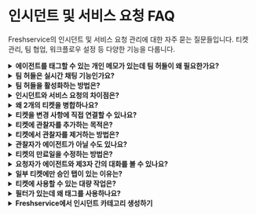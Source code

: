 # 인시던트 및 서비스 요청 FAQ

Freshservice의 인시던트 및 서비스 요청 관리에 대한 자주 묻는 질문들입니다. 티켓 관리, 팀 협업, 워크플로우 설정 등 다양한 기능을 다룹니다.

<details>
<summary><strong>에이전트를 태그할 수 있는 개인 메모가 있는데 팀 허들이 왜 필요한가요?</strong></summary>

**질문:** 에이전트를 태그할 수 있는 개인 메모가 있는데 팀 허들이 왜 필요한가요?

**답변:** 팀 허들과 개인 메모는 서로 다른 목적과 기능을 가지고 있어, 각각의 고유한 가치를 제공합니다.

## 팀 허들의 고유 기능

### 1. 실시간 협업
- **즉석 토론**: 티켓 해결을 위한 실시간 브레인스토밍
- **빠른 의사결정**: 복잡한 문제에 대한 즉각적인 팀 협의
- **지식 공유**: 경험이 풍부한 에이전트와의 실시간 멘토링

### 2. 구조화된 커뮤니케이션
- **맥락 유지**: 티켓과 직접 연결된 대화 스레드
- **참여자 관리**: 필요한 전문가만 선별적으로 참여
- **기록 보존**: 해결 과정의 완전한 기록 유지

### 3. 개인 메모와의 차이점

| 기능 | 팀 허들 | 개인 메모 |
|------|---------|-----------|
| **목적** | 팀 협업 및 토론 | 개인적 기록 및 태깅 |
| **가시성** | 참여자 전체 공유 | 개별 에이전트만 확인 |
| **상호작용** | 양방향 실시간 대화 | 일방향 정보 전달 |
| **알림** | 실시간 알림 | 태그된 사용자에게만 알림 |

## 사용 시나리오

### 팀 허들이 적합한 경우
```
✅ 복잡한 기술적 문제 해결
✅ 여러 부서 간 협력이 필요한 경우
✅ 실시간 의사결정이 필요한 상황
✅ 지식 전수 및 교육이 필요한 경우
```

### 개인 메모가 적합한 경우
```
✅ 개인적인 작업 메모
✅ 특정 에이전트에게 간단한 정보 전달
✅ 내부 프로세스 관련 메모
✅ 고객에게 노출되면 안 되는 정보
```

## 권장 사용법

**단계별 활용**:
1. **개인 메모**: 초기 분석 및 개인적 관찰 기록
2. **팀 허들**: 복잡한 문제 발생 시 팀원들과 실시간 협의
3. **개인 메모**: 팀 허들에서 결정된 사항의 요약 및 후속 조치 기록

이처럼 두 기능은 상호 보완적으로 사용될 때 가장 효과적입니다.

</details>

<details>
<summary><strong>팀 허들은 실시간 채팅 기능인가요?</strong></summary>

**질문:** 팀 허들은 실시간 채팅 기능인가요?

**답변:** 팀 허들은 실시간 요소가 있지만, 일반적인 채팅 도구와는 다른 티켓 중심의 협업 도구입니다.

## 실시간 기능

### 즉각적인 알림
- **참여자 알림**: 새 메시지 시 모든 참여자에게 즉시 알림
- **브라우저 알림**: 웹 브라우저 푸시 알림 지원
- **이메일 알림**: 설정에 따라 이메일로도 알림 수신

### 실시간 상호작용
- **메시지 입력**: 실시간으로 메시지 작성 및 전송
- **읽음 표시**: 메시지 읽음 상태 실시간 표시
- **참여 상태**: 현재 활성 참여자 표시

## 일반 채팅과의 차이점

### 1. 목적의 차이
```
팀 허들: 특정 티켓 해결을 위한 구조화된 협업
일반 채팅: 자유로운 커뮤니케이션 및 잡담
```

### 2. 컨텍스트 연결
```
팀 허들: 티켓 정보와 직접 연결, 관련 데이터 자동 표시
일반 채팅: 독립적인 대화, 별도 컨텍스트 필요
```

### 3. 참여자 관리
```
팀 허들: 티켓 담당자 및 관련 전문가로 제한
일반 채팅: 자유로운 참여자 초대
```

## 기술적 특징

### 실시간 성능
- **지연 시간**: 일반적으로 1-2초 내 메시지 전달
- **동시 사용자**: 티켓당 최대 10명까지 동시 참여 권장
- **메시지 동기화**: 모든 참여자 간 실시간 동기화

### 오프라인 지원
- **메시지 저장**: 오프라인 중 수신된 메시지 저장
- **복구 기능**: 연결 복구 시 누락된 메시지 자동 동기화
- **히스토리**: 전체 대화 내역 영구 보존

## 실용적 활용법

### 효과적인 사용 시나리오
```
✅ 긴급한 인시던트 해결
✅ 복잡한 문제의 실시간 분석
✅ 전문가 자문 및 지식 공유
✅ 다부서 간 신속한 조율
```

### 비효율적인 사용 사례
```
❌ 단순한 정보 확인
❌ 개인적인 잡담
❌ 일상적인 업무 보고
❌ 장기간 지속되는 프로젝트 논의
```

**결론**: 팀 허들은 실시간 기능을 가진 채팅이지만, 티켓 해결에 특화된 전문적인 협업 도구로 이해하는 것이 정확합니다.

</details>

<details>
<summary><strong>팀 허들을 활성화하는 방법은?</strong></summary>

**질문:** 팀 허들을 활성화하는 방법은?

**답변:** 팀 허들 기능은 관리자 설정을 통해 활성화할 수 있으며, 단계별로 설정하는 과정을 안내드립니다.

## 관리자 설정

### 1단계: 기본 설정 활성화
```
경로: Admin → General Settings → Helpdesk Settings
```

1. **Admin 페이지 접속**
   - 관리자 권한으로 Freshservice에 로그인
   - 좌측 메뉴에서 "Admin" 클릭

2. **Helpdesk Settings 이동**
   - "General Settings" 섹션 선택
   - "Helpdesk Settings" 클릭

3. **팀 허들 활성화**
   - "Team Huddle" 옵션 찾기
   - 토글 스위치를 "Enable" 상태로 변경
   - "Save" 버튼 클릭

### 2단계: 권한 설정
```
경로: Admin → Agents → Roles
```

**역할별 권한 설정**:
1. **에이전트 역할**
   - "Can participate in team huddle" 권한 부여
   - "Can initiate team huddle" 권한 설정 (선택사항)

2. **관리자 역할**
   - 모든 팀 허들 권한 부여
   - 팀 허들 설정 변경 권한 포함

### 3단계: 그룹별 설정
```
경로: Admin → Agents → Groups
```

1. **그룹 선택**
   - 팀 허들을 사용할 그룹 선택
   - 그룹 설정 페이지 진입

2. **팀 허들 옵션 활성화**
   - "Team Huddle Settings" 섹션 확인
   - 필요한 옵션들 활성화:
     - Auto-join group members
     - Allow external participants
     - Notification preferences

## 사용자 설정

### 개인 알림 설정
```
경로: Profile → Notification Preferences
```

**알림 옵션**:
- **즉시 알림**: 새 메시지 시 즉각적인 알림
- **요약 알림**: 정해진 시간에 일괄 알림
- **이메일 알림**: 중요한 허들 활동 시 이메일 발송
- **모바일 알림**: 모바일 앱을 통한 푸시 알림

## 기능별 세부 설정

### 자동화 설정
```
Admin → Automation → Workflow Automator
```

**팀 허들 자동 시작 조건**:
- 특정 우선순위 티켓
- 특정 카테고리의 복잡한 문제
- 에스컬레이션된 티켓
- 여러 그룹이 관련된 티켓

### 통합 설정
```
Admin → Apps → Marketplace
```

**지원되는 통합**:
- Microsoft Teams
- Slack
- Google Chat
- Zoom (화상 허들용)

## 테스트 및 검증

### 기능 테스트
1. **테스트 티켓 생성**
   - 간단한 테스트 티켓 만들기
   - 팀 허들 시작 버튼 확인

2. **참여자 초대**
   - 다른 에이전트 초대 테스트
   - 알림 정상 작동 확인

3. **메시지 테스트**
   - 실시간 메시지 송수신 확인
   - 파일 첨부 기능 테스트

### 문제 해결

**일반적인 문제들**:

```
❌ 팀 허들 버튼이 보이지 않음
✅ 해결: 브라우저 새로고침 또는 권한 재확인

❌ 알림이 오지 않음  
✅ 해결: 알림 설정 및 브라우저 권한 확인

❌ 특정 에이전트가 참여할 수 없음
✅ 해결: 개별 에이전트 권한 및 그룹 설정 확인
```

## 모범 사례

### 효과적인 운영
- **가이드라인 수립**: 팀 허들 사용 규칙 정의
- **교육 실시**: 에이전트 대상 사용법 교육
- **정기 검토**: 활용도 및 효과성 정기 평가
- **피드백 수집**: 사용자 경험 개선을 위한 지속적 피드백

활성화 후에는 점진적으로 사용 범위를 확대하여 팀이 기능에 익숙해지도록 하는 것이 좋습니다.

</details>

<details>
<summary><strong>인시던트와 서비스 요청의 차이점은?</strong></summary>

**질문:** 인시던트와 서비스 요청의 차이점은?

**답변:** 인시던트와 서비스 요청은 IT 서비스 관리에서 서로 다른 목적과 특성을 가진 티켓 유형입니다.

## 기본 정의

### 인시던트 (Incident)
```
정의: 정상적인 서비스 운영의 중단 또는 서비스 품질 저하
목적: 가능한 한 빠르게 정상 서비스를 복구
```

### 서비스 요청 (Service Request)
```
정의: 사용자가 특정 서비스나 정보를 요청하는 것
목적: 표준화된 프로세스를 통한 서비스 제공
```

## 주요 차이점

### 1. 긴급성과 우선순위

| 구분 | 인시던트 | 서비스 요청 |
|------|----------|-------------|
| **긴급성** | 높음 (서비스 중단) | 낮음~보통 (계획된 요청) |
| **우선순위** | 영향도에 따라 높음 | 일반적으로 낮음~보통 |
| **SLA** | 엄격한 복구 시간 목표 | 유연한 이행 시간 |

### 2. 처리 방식

**인시던트 처리**:
```
1. 즉시 대응 → 2. 진단 → 3. 임시 해결 → 4. 근본 원인 분석 → 5. 완전 해결
```

**서비스 요청 처리**:
```
1. 요청 접수 → 2. 승인 절차 → 3. 계획된 이행 → 4. 완료 확인
```

### 3. 예시 상황

**인시던트 예시**:
- 이메일 서버 다운
- 네트워크 연결 장애
- 애플리케이션 오류
- 데이터베이스 성능 저하
- 보안 침해 사고

**서비스 요청 예시**:
- 새 계정 생성
- 소프트웨어 설치 요청
- 액세스 권한 변경
- 하드웨어 교체 요청
- 정보 문의

## Freshservice에서의 구분

### 자동 분류 설정
```
Admin → Ticket Settings → Classification Rules
```

**분류 기준**:
1. **키워드 기반**: 제목/내용의 특정 키워드
2. **카테고리 기반**: 미리 정의된 카테고리 선택
3. **양식 기반**: 서로 다른 양식 사용
4. **부서 기반**: 요청 부서에 따른 자동 분류

### 워크플로우 차이

**인시던트 워크플로우**:
```
접수 → 분류 → 우선순위 할당 → 에스컬레이션 → 해결 → 검증 → 완료
```

**서비스 요청 워크플로우**:
```
접수 → 승인 요청 → 승인 → 할당 → 이행 → 완료
```

## 관리 및 보고

### 측정 지표

**인시던트 KPI**:
- MTTR (Mean Time To Repair)
- MTBF (Mean Time Between Failures)
- 우선순위별 해결 시간
- 에스컬레이션 비율

**서비스 요청 KPI**:
- 요청 이행률
- 평균 이행 시간
- 승인 지연 비율
- 고객 만족도

### 보고서 유형

**인시던트 보고서**:
- 서비스 가용성 보고서
- 인시던트 트렌드 분석
- 근본 원인 분석 보고서
- 성능 대시보드

**서비스 요청 보고서**:
- 요청 유형별 통계
- 승인 프로세스 효율성
- 이행 시간 분석
- 자주 요청되는 서비스 분석

## 올바른 분류를 위한 가이드라인

### 질문을 통한 구분
```
1. "서비스가 중단되었나?" → YES: 인시던트
2. "새로운 것을 요청하는 것인가?" → YES: 서비스 요청
3. "기존 기능이 제대로 작동하지 않나?" → YES: 인시던트
4. "승인이 필요한 변경사항인가?" → YES: 서비스 요청
```

### 팀 교육 포인트
- **에이전트 교육**: 정확한 분류 방법 교육
- **사용자 안내**: 요청 시 정확한 정보 제공 방법
- **정기 검토**: 분류 정확도 모니터링 및 개선

정확한 구분을 통해 각 유형에 맞는 최적의 프로세스로 처리할 수 있어 전체적인 서비스 품질이 향상됩니다.

</details>

<details>
<summary><strong>왜 2개의 티켓을 병합하나요?</strong></summary>

**질문:** 왜 2개의 티켓을 병합하나요?

**답변:** 티켓 병합은 중복되거나 관련된 문제들을 효율적으로 관리하기 위한 중요한 기능입니다.

## 병합이 필요한 상황

### 1. 중복 티켓
```
동일한 문제에 대해 여러 사용자가 별도로 티켓을 생성한 경우
예: 서버 다운으로 인해 10명이 각각 티켓을 생성
```

### 2. 관련 문제
```
서로 연관된 문제들이 별도 티켓으로 접수된 경우
예: 네트워크 장애 → 이메일 문제, 파일 서버 문제 등
```

### 3. 단계적 문제
```
초기 문제가 확대되어 추가 문제가 발생한 경우
예: 소프트웨어 버그 → 데이터 손실 → 복구 요청
```

## 병합의 이점

### 효율성 향상
- **중복 작업 제거**: 동일한 문제를 여러 번 해결할 필요 없음
- **리소스 절약**: 에이전트 시간과 노력 최적화
- **일관된 해결**: 모든 관련 문제에 동일한 해결책 적용

### 정보 통합
- **완전한 컨텍스트**: 모든 관련 정보를 한 곳에 집중
- **커뮤니케이션 통합**: 모든 이해관계자가 동일한 정보 공유
- **진행 상황 추적**: 전체 문제의 진행 상황을 일목요연하게 확인

### 고객 경험 개선
- **빠른 해결**: 중복 처리 시간 단축으로 더 신속한 문제 해결
- **일관된 커뮤니케이션**: 모든 사용자에게 동일한 업데이트 제공
- **투명성**: 문제 해결 과정의 전체적인 가시성 제공

## Freshservice에서 병합하는 방법

### 1단계: 병합할 티켓 식별
```
경로: Tickets → Search/Filter
```

**식별 방법**:
- 유사한 제목이나 설명
- 동일한 시간대에 접수된 티켓
- 같은 시스템이나 서비스 관련 문제
- 중복 감지 알고리즘 활용

### 2단계: 티켓 병합 실행
```
1. 메인 티켓 선택 (가장 상세하거나 먼저 접수된 것)
2. 병합할 티켓들 선택
3. "Merge Tickets" 버튼 클릭
4. 병합 사유 및 메모 작성
5. 확인 및 실행
```

### 3단계: 병합 후 처리
```
- 모든 요청자에게 병합 알림
- 관련 에이전트에게 상황 공유
- 통합된 티켓에서 작업 계속
```

## 병합 시 고려사항

### 기술적 측면
**데이터 보존**:
- 모든 대화 내역 유지
- 첨부 파일 통합 보존
- 시간 기록 및 로그 유지
- 관련 자산 정보 통합

**참조 관계**:
- 원본 티켓 번호 유지 (참조용)
- 관련 변경사항 연결 유지
- 자산 및 CI 관계 보존

### 고객 관리 측면
**커뮤니케이션**:
- 병합 사실을 모든 요청자에게 통지
- 새로운 티켓 번호 안내
- 향후 진행 상황 업데이트 방법 설명

**기대치 관리**:
- 병합으로 인한 처리 시간 변화 설명
- 우선순위 재조정 가능성 안내
- 개별 요구사항 반영 방안 설명

## 자동화된 병합

### 규칙 기반 자동 병합
```
Admin → Automation → Workflow Automator
```

**자동 병합 조건**:
- 동일한 키워드가 포함된 티켓
- 같은 CI(Configuration Item)와 관련된 문제
- 특정 시간 내 유사한 증상의 티켓
- 동일한 오류 코드나 메시지

### 수동 검토 프로세스
```
1. 자동 병합 후보 식별
2. 에이전트의 검토 및 승인
3. 고객 동의 확인 (필요시)
4. 최종 병합 실행
```

## 병합 후 관리

### 성과 측정
- **해결 시간 단축**: 병합 전후 비교
- **고객 만족도**: 병합된 티켓의 피드백
- **에이전트 효율성**: 중복 작업 감소 효과

### 지속적 개선
- **병합 패턴 분석**: 자주 병합되는 문제 유형 파악
- **예방 조치**: 중복 티켓 생성을 줄이는 방안 마련
- **프로세스 개선**: 병합 절차의 효율성 향상

티켓 병합은 단순한 정리 작업이 아니라 서비스 품질 향상과 운영 효율성을 높이는 전략적 활동입니다.

</details>

<details>
<summary><strong>티켓을 변경 사항에 직접 연결할 수 있나요?</strong></summary>

**질문:** 티켓을 변경 사항에 직접 연결할 수 있나요?

**답변:** 네, Freshservice에서는 티켓과 변경 사항(Change) 간의 직접적인 연결을 지원하여 ITIL 프로세스에 따른 체계적인 관리가 가능합니다.

## 연결 방법

### 1. 티켓에서 변경 사항 연결
```
티켓 상세 페이지 → "Changes" 탭 → "Link Change" 버튼
```

**단계별 진행**:
1. 해당 티켓 열기
2. "Changes" 탭 클릭
3. "Link Change" 또는 "Create Change" 선택
4. 기존 변경 사항 선택 또는 새로 생성
5. 연결 관계 유형 선택 (구현, 검토, 승인 등)

### 2. 변경 사항에서 티켓 연결
```
Change 상세 페이지 → "Tickets" 섹션 → "Associate Tickets"
```

**연결 가능한 관계**:
- **Implementing Change**: 변경 사항을 구현하는 티켓
- **Reviewing Change**: 변경 사항을 검토하는 티켓
- **Caused by Change**: 변경으로 인해 발생한 문제 티켓
- **Related to Change**: 일반적으로 관련된 티켓

## 연결의 이점

### 추적성 (Traceability)
- **변경 이력**: 어떤 변경이 어떤 문제를 일으켰는지 추적
- **영향 분석**: 변경 사항이 미치는 전체적인 영향 파악
- **책임 소재**: 변경과 관련된 책임자 명확화

### 프로세스 연동
- **승인 워크플로우**: 변경 승인과 티켓 처리 연동
- **일정 관리**: 변경 일정과 티켓 해결 일정 동기화
- **리스크 관리**: 변경과 관련된 리스크 사전 파악

### 보고 및 분석
- **성과 측정**: 변경 성공률과 관련 티켓 발생률 분석
- **개선 기회**: 반복적인 문제 패턴 파악
- **규정 준수**: ITIL 및 내부 규정 준수 입증

## 실제 사용 시나리오

### 1. 계획된 변경과 구현 티켓
```
시나리오: 새 소프트웨어 배포
- Change: "CRM 시스템 v2.0 배포"
- 연결된 티켓: "CRM 시스템 설치 및 설정"
- 관계: Implementing Change
```

### 2. 변경으로 인한 문제 추적
```
시나리오: 시스템 업데이트 후 문제 발생
- Change: "데이터베이스 성능 최적화"
- 연결된 티켓: "로그인 속도 저하 문제"
- 관계: Caused by Change
```

### 3. 변경 검토 및 승인
```
시나리오: 중요한 인프라 변경
- Change: "네트워크 보안 정책 변경"
- 연결된 티켓: "보안팀 검토 요청"
- 관계: Reviewing Change
```

## 자동화 설정

### 워크플로우 자동화
```
Admin → Automation → Workflow Automator
```

**자동 연결 규칙**:
- 특정 키워드가 포함된 티켓 자동 연결
- 특정 카테고리의 변경과 관련 티켓 자동 매칭
- 시간 기반 자동 연결 (변경 전후 일정 기간)

### 알림 설정
```
변경 상태 변화 시 연결된 티켓 담당자에게 자동 알림
티켓 해결 시 관련 변경 관리자에게 상태 업데이트
```

## 보고서 및 분석

### 변경-티켓 관계 분석
```
Analytics → Reports → Change Management
```

**활용 가능한 보고서**:
- 변경 성공률 vs 관련 티켓 수
- 변경 유형별 발생 문제 패턴
- 변경 일정 지연과 관련 티켓 분석
- CAB(Change Advisory Board) 의사결정 지원 데이터

### 대시보드 활용
- **실시간 모니터링**: 진행 중인 변경과 관련 티켓 상태
- **위험 신호**: 문제가 많이 발생하는 변경 유형 식별
- **성과 지표**: 변경 관리 프로세스의 효과성 측정

## 모범 사례

### 연결 기준 정립
```
1. 모든 구현 티켓은 해당 변경과 연결
2. 변경 후 24시간 내 발생한 문제는 변경과 연결 검토
3. 변경 검토 및 승인 관련 티켓은 반드시 연결
4. 연결 관계 유형을 명확하게 정의하여 사용
```

### 팀 간 협업
- **변경 관리팀과 서비스 데스크 팀 간 정보 공유**
- **정기적인 변경-티켓 관계 검토 회의**
- **교육을 통한 연결 중요성 인식 제고**

이러한 연결 기능을 통해 변경 관리와 인시던트 관리 간의 통합된 ITSM 프로세스를 구축할 수 있습니다.

</details>

<details>
<summary><strong>티켓에 관찰자를 추가하는 목적은?</strong></summary>

**질문:** 티켓에 관찰자를 추가하는 목적은?

**답변:** 관찰자(Watcher) 기능은 티켓의 직접적인 담당자가 아니더라도 진행 상황을 모니터링해야 하는 이해관계자들에게 가시성을 제공하는 기능입니다.

## 관찰자의 주요 목적

### 1. 이해관계자 정보 공유
```
목적: 티켓 해결 과정에 관심이 있는 모든 당사자에게 투명성 제공
대상: 관리자, 관련 부서원, 고객, 벤더 등
```

### 2. 커뮤니케이션 개선
```
효과: 별도의 보고나 업데이트 없이 실시간 정보 공유
결과: 중복 문의 감소, 효율적인 협업
```

### 3. 책임 소재 명확화
```
추적: 누가 어떤 역할로 티켓에 관심을 가지고 있는지 명확화
투명성: 의사결정 과정에 참여한 모든 관계자 기록
```

## 관찰자가 필요한 상황

### 관리적 관점
**임원진 및 관리자**:
- 중요한 인시던트의 해결 과정 모니터링
- 고객 영향도가 높은 문제의 진행 상황 확인
- 예산이나 리소스와 관련된 의사결정 필요 시

**부서 관리자**:
- 팀원이 담당한 복잡한 문제의 진행 상황
- 다부서 협업이 필요한 티켓의 조율
- 성과 평가를 위한 업무 품질 확인

### 기술적 관점
**전문가 및 컨설턴트**:
- 특정 기술 영역의 자문이 필요한 경우
- 외부 벤더의 기술 지원이 진행되는 경우
- 복잡한 문제 해결을 위한 팀워크 필요 시

**보안 및 컴플라이언스**:
- 보안 관련 인시던트의 처리 과정 모니터링
- 규정 준수가 필요한 변경사항 검토
- 감사 목적의 프로세스 추적

### 고객 서비스 관점
**고객 관계 관리**:
- VIP 고객의 문제 해결 과정 특별 관리
- 계약상 SLA 준수 여부 모니터링
- 고객 만족도에 직접적인 영향을 미치는 문제

## Freshservice에서 관찰자 관리

### 관찰자 추가 방법
```
티켓 상세 페이지 → "Watchers" 섹션 → "Add Watcher"
```

**추가 방식**:
1. **개별 추가**: 특정 사용자 이름으로 검색하여 추가
2. **그룹 추가**: 특정 그룹의 모든 구성원을 일괄 추가
3. **역할 기반**: 특정 역할을 가진 사용자들 자동 추가

### 알림 설정
**관찰자가 받는 알림**:
- 티켓 상태 변경 (진행중, 해결됨 등)
- 새로운 댓글이나 메모 추가
- 우선순위 또는 할당자 변경
- 티켓 에스컬레이션
- 해결 방안 업데이트

### 권한 관리
**관찰자의 권한**:
- 티켓 내용 조회 (읽기 전용)
- 댓글 추가 (설정에 따라)
- 첨부 파일 다운로드
- 관련 티켓 히스토리 확인

## 자동화된 관찰자 설정

### 규칙 기반 자동 추가
```
Admin → Automation → Workflow Automator
```

**자동 추가 조건**:
- 특정 우선순위 이상의 티켓
- 특정 카테고리나 서비스 관련 티켓
- 특정 고객이나 부서에서 요청한 티켓
- 예상 해결 시간이 긴 복잡한 티켓

### 에스컬레이션 기반 추가
```
에스컬레이션 발생 시 상위 관리자 자동 관찰자 추가
SLA 위반 위험 시 관련 부서장 자동 포함
```

## 효과적인 관찰자 관리

### 모범 사례
**적절한 범위 유지**:
- 너무 많은 관찰자는 알림 피로를 야기
- 실제로 필요한 이해관계자만 포함
- 정기적인 관찰자 목록 검토 및 정리

**역할별 차별화**:
- 관리자: 요약 정보 위주의 알림
- 기술 전문가: 상세한 기술적 업데이트
- 고객 담당자: 고객 커뮤니케이션 관련 정보

### 성과 측정
**관찰자 기능의 효과**:
- 중복 문의 건수 감소
- 의사결정 속도 향상
- 이해관계자 만족도 증가
- 커뮤니케이션 품질 개선

## 고급 활용법

### 임시 관찰자
```
특정 단계에서만 필요한 관찰자
예: 승인 과정 중에만 승인자를 관찰자로 추가
```

### 조건부 관찰자
```
특정 조건 충족 시에만 관찰자로 참여
예: 예산 임계값 초과 시 재무팀 자동 추가
```

### 외부 관찰자
```
고객이나 벤더를 관찰자로 추가하여 투명성 제고
단, 보안과 개인정보 보호 정책 준수 필요
```

관찰자 기능을 전략적으로 활용하면 조직 내 커뮤니케이션 효율성을 크게 향상시킬 수 있으며, 문제 해결 과정의 투명성과 책임감을 높일 수 있습니다.

</details>

<details>
<summary><strong>티켓에서 관찰자를 제거하는 방법은?</strong></summary>

**질문:** 티켓에서 관찰자를 제거하는 방법은?

**답변:** Freshservice에서는 여러 가지 방법으로 티켓의 관찰자를 제거할 수 있으며, 권한에 따라 제거 가능한 범위가 달라집니다.

## 자신을 관찰자에서 제거

### 방법 1: 티켓 페이지에서 직접 제거
```
1. 해당 티켓 열기
2. "Watchers" 섹션 확인
3. 자신의 이름 옆 "X" 버튼 클릭
4. 확인 메시지에서 "Remove" 선택
```

### 방법 2: 이메일 알림을 통한 제거
```
1. 관찰자 알림 이메일 수신
2. 이메일 하단의 "Unwatch this ticket" 링크 클릭
3. 자동으로 관찰자 목록에서 제거됨
```

### 방법 3: 알림 설정에서 일괄 해제
```
경로: Profile → Notification Preferences → Ticket Notifications
옵션: "Auto-watch tickets" 기능 비활성화
```

## 다른 사용자를 관찰자에서 제거

### 권한별 제거 범위

**티켓 담당자 (Agent)**:
- 자신이 추가한 관찰자 제거 가능
- 같은 그룹 내 구성원 제거 가능 (설정에 따라)
- 자동으로 추가된 관찰자는 제거 제한 가능

**관리자 (Admin)**:
- 모든 관찰자 제거 가능
- 시스템 규칙으로 추가된 관찰자도 제거 가능
- 제거 이력 및 사유 기록 가능

**그룹 리더**:
- 자신의 그룹 구성원 제거 가능
- 하위 그룹의 관찰자 관리 가능

### 제거 절차
```
1. 티켓 상세 페이지 접속
2. "Watchers" 섹션으로 이동
3. 제거할 관찰자 선택
4. "Remove Watcher" 옵션 클릭
5. 제거 사유 입력 (선택사항)
6. 확인 후 실행
```

## 대량 관찰자 제거

### 그룹 단위 제거
```
시나리오: 특정 프로젝트 완료 후 관련 그룹 전체 제거
방법: 그룹 선택 → "Remove Group as Watcher"
```

### 조건별 제거
```
조건 예시:
- 특정 날짜 이후 추가된 관찰자
- 특정 역할을 가진 관찰자
- 비활성 사용자 계정의 관찰자
```

### 자동화를 통한 제거
```
Admin → Automation → Workflow Automator
```

**자동 제거 규칙**:
- 티켓 해결 시 모든 관찰자 자동 제거
- 특정 상태 변경 시 일부 관찰자 제거
- 시간 기반 자동 정리 (예: 30일 후 자동 제거)

## 제거할 수 없는 경우

### 시스템 제약 사항
**필수 관찰자**:
- 티켓 요청자 (기본적으로 제거 불가)
- 시스템 관리자 (중요한 인시던트의 경우)
- 규정상 필수 참여자 (컴플라이언스 요구사항)

**권한 부족**:
- 상위 관리자가 추가한 관찰자
- 시스템 규칙으로 자동 추가된 관찰자
- 외부 이해관계자 (특별 권한 필요)

### 해결 방법
```
1. 관리자에게 제거 요청
2. 티켓을 통한 정식 제거 신청
3. 시스템 규칙 변경 요청 (필요시)
```

## 제거 시 고려사항

### 커뮤니케이션 영향
**제거 전 확인사항**:
- 해당 관찰자의 참여 필요성 재검토
- 제거 후 정보 공유 방안 확인
- 관련 이해관계자들과의 사전 협의

### 이력 관리
**제거 기록**:
- 누가, 언제, 왜 제거했는지 기록
- 필요시 제거 사유 문서화
- 감사 목적의 로그 유지

### 재추가 고려
**미래 참여 가능성**:
- 임시 제거 vs 영구 제거 구분
- 프로젝트 단계별 관찰자 관리
- 에스컬레이션 시 자동 재추가 설정

## 알림 관리

### 제거 알림
**관찰자 제거 시 알림 대상**:
- 제거된 관찰자 본인
- 티켓 담당자
- 관련 관리자 (설정에 따라)

### 대체 알림 방안
```
제거 후에도 중요한 업데이트가 필요한 경우:
- 별도 이메일 그룹 활용
- 정기 보고서 구독
- 대시보드를 통한 모니터링
```

## 모범 사례

### 정기적인 관찰자 정리
```
주기: 월 1회 또는 분기 1회
대상: 장기간 진행되는 티켓
방법: 자동화 규칙 + 수동 검토
```

### 역할 기반 관찰자 관리
```
원칙: 
- 필요에 의한 최소한의 관찰자 유지
- 역할 변경 시 관찰자 상태 자동 업데이트
- 프로젝트 완료 시 관련 관찰자 일괄 정리
```

효과적인 관찰자 제거 관리를 통해 불필요한 알림을 줄이고, 정말 필요한 이해관계자들에게만 적절한 정보가 전달되도록 할 수 있습니다.

</details>

<details>
<summary><strong>관찰자가 에이전트가 아닐 수도 있나요?</strong></summary>

**질문:** 관찰자가 에이전트가 아닐 수도 있나요?

**답변:** 네, Freshservice에서는 에이전트가 아닌 사용자도 관찰자로 추가할 수 있습니다. 이는 고객 참여, 외부 협력업체 관리, 내부 이해관계자 포함 등 다양한 상황에서 유용합니다.

## 에이전트가 아닌 관찰자 유형

### 1. 일반 사용자 (End Users)
```
대상: 조직 내 직원들 (IT 에이전트가 아닌)
예시: 부서장, 프로젝트 매니저, 일반 직원
권한: 읽기 전용, 제한적 상호작용
```

### 2. 고객 (Customers)
```
대상: 외부 고객 또는 클라이언트
예시: 계약 고객, 파트너사 담당자
권한: 티켓 진행 상황 조회, 제한적 댓글
```

### 3. 외부 협력업체
```
대상: 벤더, 컨설턴트, 외부 전문가
예시: 소프트웨어 벤더 지원팀, 하드웨어 업체
권한: 특정 정보만 조회, 기술 지원 제공
```

### 4. 임시 참여자
```
대상: 특정 프로젝트나 이슈에만 참여하는 인원
예시: 외부 감사관, 임시 컨설턴트
권한: 기간 제한적 접근, 특정 정보만 조회
```

## 권한 및 접근 제어

### 에이전트 vs 비에이전트 권한 차이

| 기능 | 에이전트 | 일반 사용자 | 외부 사용자 |
|------|----------|-------------|-------------|
| **티켓 조회** | 전체 | 관련 정보만 | 제한적 |
| **댓글 추가** | 전체 권한 | 제한적 | 승인 후 |
| **상태 변경** | 가능 | 불가능 | 불가능 |
| **파일 첨부** | 가능 | 제한적 | 제한적 |
| **에스컬레이션** | 가능 | 요청만 | 불가능 |

### 보안 및 개인정보 보호
```
정보 필터링:
- 내부 메모 및 개인 메모 숨김
- 민감한 기술 정보 접근 제한
- 고객 개인정보 마스킹
- 보안 관련 정보 차단
```

## 비에이전트 관찰자 추가 방법

### 1. 직접 추가
```
티켓 상세 → Watchers → Add Watcher → 사용자 검색
```

**주의사항**:
- 해당 사용자가 시스템에 등록되어 있어야 함
- 적절한 권한 레벨 설정 필요
- 보안 정책 준수 확인

### 2. 이메일을 통한 추가
```
이메일 주소만으로 관찰자 추가 가능
시스템이 자동으로 게스트 계정 생성
제한된 권한으로 티켓 정보 접근
```

### 3. 외부 포털을 통한 자가 등록
```
고객 포털에서 관련 티켓에 관심 표시
자동으로 관찰자 목록에 추가
포털 권한 내에서만 정보 접근
```

## 사용 시나리오

### 고객 참여형 지원
```
상황: 중요한 고객의 기술 지원 요청
관찰자: 고객사 IT 담당자, 프로젝트 매니저
이점: 실시간 진행 상황 공유, 고객 만족도 향상
```

### 외부 벤더 협업
```
상황: 하드웨어 장애로 벤더 지원 필요
관찰자: 벤더 기술 지원팀, 현장 엔지니어
이점: 효율적인 기술 협력, 빠른 문제 해결
```

### 내부 이해관계자 참여
```
상황: 전사적 시스템 장애
관찰자: 부서장들, 경영진, 커뮤니케이션 팀
이점: 신속한 의사결정, 투명한 커뮤니케이션
```

## 관리 및 설정

### 외부 사용자 계정 관리
```
Admin → Users → External Users
```

**설정 옵션**:
- 계정 유효 기간 설정
- 접근 가능한 정보 범위 정의
- 자동 알림 설정 여부
- 보안 정책 적용 레벨

### 자동화 규칙
```
Admin → Automation → Workflow Automator
```

**자동 관찰자 추가 규칙**:
- 특정 고객의 티켓에 고객 담당자 자동 추가
- 벤더 관련 티켓에 해당 벤더 연락처 자동 포함
- VIP 고객 티켓에 관리진 자동 참여

## 보안 고려사항

### 정보 보호
```
민감 정보 처리:
- 내부 운영 정보 접근 제한
- 다른 고객 정보 차단
- 기술적 세부사항 필터링
- 개인정보 자동 마스킹
```

### 감사 및 추적
```
외부 관찰자 활동 로깅:
- 접근 기록 유지
- 정보 조회 이력 추적
- 댓글 및 상호작용 기록
- 정기적인 접근 권한 검토
```

## 모범 사례

### 고객 관찰자 관리
```
원칙:
1. 필요 최소한의 정보만 공유
2. 정기적인 권한 검토
3. 명확한 커뮤니케이션 가이드라인
4. 개인정보 보호 정책 준수
```

### 외부 협력업체 관리
```
관리 방안:
1. 계약 기반 정보 공유 범위 정의
2. 프로젝트 완료 시 자동 접근 해제
3. 보안 서약서 및 NDA 체결
4. 정기적인 보안 교육 실시
```

### 내부 비에이전트 관리
```
효율적 운영:
1. 역할별 차별화된 정보 제공
2. 불필요한 알림 최소화
3. 중요도에 따른 참여 레벨 조정
4. 정기적인 관찰자 목록 최적화
```

## 기술적 구현

### API를 통한 관리
```
RESTful API로 외부 시스템과 연동
관찰자 추가/제거 자동화
실시간 상태 동기화
```

### 웹훅 활용
```
외부 시스템으로 티켓 업데이트 전송
고객 포털과의 실시간 연동
파트너 시스템과의 정보 공유
```

비에이전트 관찰자 기능을 통해 조직의 경계를 넘나드는 효과적인 협업과 고객 서비스를 실현할 수 있으며, 적절한 보안 통제 하에서 투명성과 효율성을 동시에 확보할 수 있습니다.

</details>

<details>
<summary><strong>티켓의 만료일을 수정하는 방법은?</strong></summary>

**질문:** 티켓의 만료일을 수정하는 방법은?

**답변:** Freshservice에서 티켓의 만료일(Due Date) 수정은 여러 방법으로 가능하며, 권한과 상황에 따라 적절한 방법을 선택할 수 있습니다.

## 수동 만료일 수정

### 1. 티켓 상세 페이지에서 수정
```
경로: 티켓 상세 → Properties → Due Date
```

**단계별 진행**:
1. 해당 티켓 열기
2. 우측 Properties 패널 확인
3. "Due Date" 필드 클릭
4. 새로운 날짜 및 시간 선택
5. "Save" 또는 자동 저장 확인

### 2. 인라인 편집
```
티켓 목록 → Due Date 컬럼 → 직접 클릭하여 수정
```

**빠른 수정 방법**:
- 티켓 목록에서 만료일 컬럼 더블클릭
- 달력 위젯에서 새 날짜 선택
- 엔터키로 저장 완료

### 3. 대량 편집 (Bulk Edit)
```
티켓 목록 → 여러 티켓 선택 → Bulk Actions → Edit
```

**대량 수정 절차**:
1. 수정할 티켓들 체크박스 선택
2. "Bulk Actions" 드롭다운 클릭
3. "Edit" 선택
4. Due Date 필드 수정
5. 일괄 적용

## 자동화를 통한 만료일 설정

### 워크플로우 자동화
```
Admin → Automation → Workflow Automator
```

**자동 연장 규칙 예시**:
```
조건: 우선순위가 '높음'으로 변경되면
액션: 만료일을 현재 시간에서 4시간 후로 설정

조건: 에스컬레이션이 발생하면  
액션: 만료일을 24시간 연장

조건: 고객으로부터 추가 정보 요청 시
액션: 만료일을 72시간 연장
```

### SLA 정책 연동
```
Admin → SLA Policies → Resolution Time
```

**SLA 기반 자동 설정**:
- 티켓 우선순위에 따른 자동 만료일 계산
- 업무 시간 기준 만료일 설정
- 휴일 및 주말 제외한 만료일 계산
- 에스컬레이션 단계별 만료일 조정

## 권한 관리

### 수정 권한 레벨

| 역할 | 자신 담당 티켓 | 그룹 티켓 | 모든 티켓 |
|------|---------------|-----------|-----------|
| **에이전트** | ✅ 수정 가능 | ❌ 제한적 | ❌ 불가 |
| **그룹 리더** | ✅ 수정 가능 | ✅ 수정 가능 | ❌ 제한적 |
| **관리자** | ✅ 수정 가능 | ✅ 수정 가능 | ✅ 수정 가능 |

### 승인 프로세스
```
설정: Admin → General Settings → Approval Workflow
```

**승인이 필요한 경우**:
- 만료일을 대폭 연장하는 경우 (예: 1주일 이상)
- 이미 만료된 티켓의 만료일 재설정
- 중요한 티켓의 만료일 변경
- 고객 합의가 필요한 만료일 변경

## 상황별 만료일 수정

### 1. SLA 위반 위험 시
```
상황: 해결이 어려워 추가 시간 필요
대응: 
1. 고객/관리자에게 사전 알림
2. 연장 사유 문서화
3. 새로운 목표 시간 설정
4. 진행 상황 정기 업데이트
```

### 2. 고객 요청에 의한 연기
```
상황: 고객이 점검 시간 연기 요청
대응:
1. 고객 요청 사항 티켓에 기록
2. 합의된 새로운 만료일 설정
3. 관련 이해관계자에게 알림
4. 일정 변경 사유 문서화
```

### 3. 외부 의존성으로 인한 지연
```
상황: 벤더 지원이나 부품 배송 지연
대응:
1. 외부 요인임을 명확히 기록
2. 예상 해결 가능 시점으로 만료일 조정
3. 고객에게 상황 설명 및 양해 구함
4. 대안 방안 검토 및 제시
```

## 알림 및 커뮤니케이션

### 만료일 변경 알림
**자동 알림 대상**:
- 티켓 담당자
- 티켓 요청자
- 관찰자들
- 관련 관리자

**알림 내용**:
- 변경 전/후 만료일
- 변경 사유
- 새로운 예상 해결 시간
- 필요 시 사과 메시지

### 고객 커뮤니케이션
```
템플릿 예시:
"안녕하세요, [고객명]님.

요청해주신 [티켓 제목] 건에 대해 안내드립니다.
[변경 사유]로 인해 해결 예정일을 [기존 날짜]에서 
[새로운 날짜]로 조정하게 되었습니다.

불편을 드려 죄송하며, 신속한 해결을 위해 
최선을 다하겠습니다.

감사합니다."
```

## 보고 및 분석

### 만료일 변경 추적
```
Analytics → Reports → SLA Reports
```

**분석 지표**:
- 만료일 변경 빈도
- 변경 사유별 통계
- 에이전트별 변경 패턴
- 고객별 연장 요청 현황

### 성과 개선
```
개선 방안:
1. 자주 변경되는 티켓 유형 분석
2. 초기 만료일 설정 정확도 향상
3. 예방적 커뮤니케이션 강화
4. 프로세스 개선을 통한 변경 최소화
```

## 모범 사례

### 사전 예방
```
1. 현실적인 초기 만료일 설정
2. 복잡성 평가 후 여유시간 반영
3. 외부 의존성 사전 파악
4. 정기적인 진행 상황 검토
```

### 변경 시 원칙
```
1. 변경 사유 명확한 문서화
2. 이해관계자 사전 동의 획득
3. 새로운 만료일의 현실성 검증
4. 변경 이력의 투명한 관리
```

### 고객 관계 관리
```
1. 사전 예고 및 설명
2. 대안 방안 제시
3. 진행 상황 정기 업데이트
4. 해결 후 재발 방지 방안 공유
```

효과적인 만료일 관리를 통해 고객 신뢰를 유지하면서도 현실적인 서비스 제공이 가능하며, 팀의 업무 효율성도 높일 수 있습니다.

</details>

<details>
<summary><strong>요청자가 에이전트와 제3자 간의 대화를 볼 수 있나요?</strong></summary>

**질문:** 요청자가 에이전트와 제3자 간의 대화를 볼 수 있나요?

**답변:** 기본적으로 요청자는 에이전트와 제3자 간의 내부 대화를 볼 수 없습니다. Freshservice는 고객과 공유할 정보와 내부적으로만 사용할 정보를 명확히 구분하여 관리합니다.

## 대화 가시성 구분

### 고객에게 보이는 대화
```
✅ 공개 댓글 (Public Comments)
✅ 고객과의 직접 대화
✅ 고객에게 공개로 설정된 업데이트
✅ 자동 상태 알림 메시지
```

### 고객에게 보이지 않는 대화
```
❌ 개인 메모 (Private Notes)
❌ 에이전트 간 내부 토론
❌ 제3자와의 기술적 협의
❌ 내부 프로세스 관련 대화
❌ 에스컬레이션 관련 토론
```

## 메모 유형별 가시성

### 1. 공개 댓글 (Public Comment)
```
가시성: 요청자, 관찰자, 에이전트 모두 확인 가능
용도: 고객과의 공식적인 커뮤니케이션
예시: "문제 해결 방안을 찾았습니다. 오늘 오후에 적용하겠습니다."
```

### 2. 개인 메모 (Private Note)
```
가시성: 에이전트와 내부 사용자만 확인 가능
용도: 내부 협의, 기술적 세부사항, 민감한 정보
예시: "벤더에 확인 결과 알려진 버그이며, 패치는 다음 주 예정"
```

### 3. 팀 허들 대화
```
가시성: 참여한 에이전트들만 확인 가능
용도: 실시간 문제 해결 협의
예시: 복잡한 기술적 문제에 대한 전문가 간 토론
```

## 제3자와의 대화 관리

### 외부 벤더와의 협의
```
일반적인 처리 방식:
1. 벤더와의 기술적 논의 → 개인 메모로 기록
2. 고객에게 필요한 정보만 요약 → 공개 댓글로 전달
3. 민감한 기술 정보는 내부에만 보관
```

### 다부서 협업
```
내부 협업 시나리오:
- 보안팀과의 협의 → 개인 메모
- 네트워크팀과의 기술적 논의 → 개인 메모  
- 고객에게 전달할 최종 결과 → 공개 댓글
```

### 외부 컨설턴트 협업
```
컨설턴트와의 업무:
1. 전문적 기술 분석 → 개인 메모
2. 비용 협의 및 계약 관련 → 개인 메모
3. 고객에게 공유 가능한 솔루션 → 공개 댓글
```

## 가시성 제어 방법

### 댓글 작성 시 가시성 설정
```
댓글 작성창에서 선택:
• "Public" - 고객이 볼 수 있음
• "Private" - 내부 에이전트만 확인
• "Private to Group" - 특정 그룹만 확인
```

### 자동 가시성 규칙
```
Admin → Ticket Settings → Visibility Rules
```

**자동 규칙 예시**:
- 특정 키워드 포함 시 자동으로 개인 메모 처리
- 외부 이메일 주소로부터 온 댓글 자동 비공개 처리
- 특정 에이전트 그룹의 댓글 자동 내부 처리

## 고객 투명성 vs 내부 보안

### 적절한 정보 공유
```
고객에게 공유해야 할 정보:
✅ 문제 해결 진행 상황
✅ 예상 해결 시간
✅ 고객이 취해야 할 조치
✅ 해결 완료 확인 요청
```

### 내부에만 보관할 정보
```
내부 전용 정보:
❌ 시스템 취약점 세부사항
❌ 내부 프로세스 문제점
❌ 비용 및 계약 관련 협의
❌ 다른 고객 관련 정보
❌ 에이전트 개인 의견이나 평가
```

## 실수 방지 및 관리

### 실수로 공개된 경우
```
즉시 조치 방안:
1. 댓글 편집 또는 삭제 (가능한 경우)
2. 고객에게 사과 및 설명
3. 관리자에게 보고
4. 보안 영향도 평가
5. 재발 방지 교육 실시
```

### 예방 조치
```
시스템적 예방:
- 기본값을 Private로 설정
- 경고 메시지 표시
- 이중 확인 프로세스
- 정기적인 에이전트 교육
```

## 고급 가시성 관리

### 조건부 가시성
```
특정 조건에서만 공개:
- 고객 동의 후 공개
- 특정 단계 완료 후 공개
- 승인 과정을 거친 후 공개
```

### 시간 지연 공개
```
자동 지연 공개:
- 작성 후 일정 시간 후 자동 공개
- 검토 기간을 통한 품질 관리
- 민감 정보 자동 필터링 후 공개
```

## 고객 커뮤니케이션 전략

### 요약 보고서 제공
```
정기적으로 고객에게 제공:
- 주요 진행 사항 요약
- 다음 단계 계획
- 예상 완료 시간
- 고객 확인이 필요한 사항
```

### 투명성과 보안의 균형
```
원칙:
1. 고객의 알 권리 존중
2. 보안과 개인정보 보호
3. 적절한 수준의 기술 정보 제공
4. 신뢰 관계 유지
```

## 모범 사례

### 내부 협업 가이드라인
```
1. 고객과 공유할 내용은 별도로 정리
2. 기술적 세부사항은 요약하여 전달
3. 민감한 정보는 반드시 개인 메모 사용
4. 정기적인 고객 업데이트 제공
```

### 에이전트 교육 포인트
```
1. 댓글 가시성 설정의 중요성
2. 고객 관점에서의 정보 필요성 판단
3. 보안 정책 준수
4. 실수 시 대응 절차
```

이러한 가시성 관리를 통해 고객에게는 필요한 정보를 투명하게 제공하면서도, 내부 운영의 효율성과 보안을 동시에 유지할 수 있습니다.

</details>

<details>
<summary><strong>일부 티켓에만 승인 탭이 있는 이유는?</strong></summary>

**질문:** 일부 티켓에만 승인 탭이 있는 이유는?

**답변:** 승인 탭은 승인 워크플로우가 설정된 특정 유형의 티켓에만 나타납니다. 모든 티켓이 승인을 필요로 하는 것은 아니며, 조직의 정책과 설정에 따라 선별적으로 적용됩니다.

## 승인 탭이 나타나는 조건

### 1. 서비스 요청 유형
```
승인이 필요한 서비스 요청:
✅ 새 계정 생성 요청
✅ 액세스 권한 변경
✅ 소프트웨어 구매 및 설치
✅ 하드웨어 주문
✅ 시스템 변경 요청
✅ 예산이 필요한 요청
```

### 2. 특정 금액 이상의 요청
```
예산 임계값 설정:
- $1,000 이상 구매 요청
- $5,000 이상 프로젝트 승인
- 부서별 예산 한도 초과 시
```

### 3. 정책적 승인이 필요한 경우
```
규정상 승인 필요:
- 보안 정책 변경
- 개인정보 접근 권한
- 관리자 권한 부여
- 중요 시스템 접근
```

## 승인 워크플로우 설정

### 관리자 설정 경로
```
Admin → Service Catalog → Service Items → [해당 서비스] → Approval
```

### 승인 조건 설정
```
조건별 승인 규칙:
1. 요청 금액 기준
2. 요청자 부서/역할 기준  
3. 서비스 유형 기준
4. 위험도 레벨 기준
```

### 승인자 지정
```
승인자 유형:
- 직속 상관 (Reporting Manager)
- 부서장 (Department Head)
- 특정 개인 (Specific Person)
- 그룹 (Group)
- 다단계 승인 (Multi-level)
```

## 승인 워크플로우 유형

### 1. 단일 승인자
```
간단한 승인 프로세스:
요청 → 승인자 검토 → 승인/거부 → 진행/종료
```

### 2. 다단계 승인
```
복잡한 승인 프로세스:
요청 → 1차 승인자 → 2차 승인자 → 최종 승인자 → 진행
```

### 3. 조건부 승인
```
조건에 따른 승인:
- 금액별 다른 승인자
- 부서별 다른 승인 경로
- 긴급도에 따른 우선순위
```

### 4. 병렬 승인
```
동시 승인 프로세스:
요청 → 여러 승인자 동시 검토 → 모든 승인 완료 → 진행
```

## 승인이 필요 없는 티켓

### 일반 인시던트
```
즉시 처리가 필요한 경우:
❌ 시스템 장애
❌ 네트워크 문제
❌ 응급 기술 지원
❌ 보안 인시던트
```

### 정보 문의
```
단순 정보 제공:
❌ 사용법 문의
❌ 상태 확인 요청
❌ 일반적인 기술 질문
```

### 사전 승인된 작업
```
미리 승인된 표준 작업:
❌ 패스워드 재설정
❌ 기본 소프트웨어 설치
❌ 표준 계정 설정
```

## 승인 프로세스 관리

### 승인자 역할과 책임
```
승인자의 검토 항목:
1. 요청의 적절성
2. 정책 준수 여부
3. 예산 승인 여부
4. 보안 위험 평가
5. 업무 우선순위
```

### 승인 시간 관리
```
SLA 설정:
- 일반 요청: 48시간 내 승인
- 긴급 요청: 4시간 내 승인
- 고액 요청: 5일 내 승인
```

### 자동 에스컬레이션
```
승인 지연 시 자동 처리:
1. 24시간 무응답 시 리마인더
2. 48시간 무응답 시 상위자에게 에스컬레이션
3. 72시간 무응답 시 자동 승인 (설정에 따라)
```

## 승인 상태 추적

### 승인 진행 현황
```
티켓에서 확인 가능한 정보:
- 현재 승인 단계
- 대기 중인 승인자
- 이미 완료된 승인
- 거부된 승인 이력
```

### 알림 및 커뮤니케이션
```
자동 알림 대상:
✅ 요청자: 승인 진행 상황
✅ 승인자: 새로운 승인 요청
✅ 관리자: 지연되는 승인
✅ 담당자: 승인 완료 알림
```

## 승인 관련 문제 해결

### 승인자 부재 시
```
대안 방안:
1. 대리 승인자 지정
2. 자동 에스컬레이션
3. 긴급 승인 프로세스
4. 임시 승인 권한 부여
```

### 승인 거부 시
```
거부 후 처리:
1. 거부 사유 명확히 기록
2. 수정 방안 안내
3. 재신청 절차 안내
4. 대안 제시
```

## 승인 효율성 향상

### 자동화 활용
```
자동 승인 조건:
- 소액 표준 요청 ($100 미만)
- 사전 승인된 카탈로그 항목
- 정기적 반복 요청
- 긴급 상황의 표준 대응
```

### 승인 정책 최적화
```
정기적 검토 항목:
1. 승인 임계값의 적정성
2. 승인자 지정의 효율성
3. 승인 소요 시간 분석
4. 거부율 분석 및 개선
```

## 보고 및 분석

### 승인 관련 지표
```
추적해야 할 KPI:
- 평균 승인 소요 시간
- 승인율/거부율
- 승인자별 응답 시간
- 에스컬레이션 발생률
```

### 승인 프로세스 개선
```
개선 방향:
1. 불필요한 승인 단계 제거
2. 승인 기준 명확화
3. 자동화 가능 영역 확대
4. 사용자 교육 강화
```

승인 워크플로우를 통해 조직의 거버넌스를 유지하면서도 효율적인 서비스 제공이 가능하며, 적절한 통제와 신속한 서비스 사이의 균형을 찾을 수 있습니다.

</details>

<details>
<summary><strong>티켓에 사용할 수 있는 대량 작업은?</strong></summary>

**질문:** 티켓에 사용할 수 있는 대량 작업은?

**답변:** Freshservice에서는 여러 티켓을 동시에 처리할 수 있는 다양한 대량 작업(Bulk Actions) 기능을 제공하여 에이전트의 업무 효율성을 크게 향상시킵니다.

## 기본 대량 작업

### 1. 상태 변경
```
사용 가능한 상태:
- 열림 (Open)
- 진행중 (In Progress)
- 보류 (Pending)
- 해결됨 (Resolved)
- 종료됨 (Closed)
```

**사용법**:
1. 티켓 목록에서 여러 티켓 선택
2. "대량 작업" 또는 "Bulk Actions" 클릭
3. "상태 변경" 선택
4. 원하는 상태 선택 후 적용

### 2. 담당자 할당
```
할당 옵션:
- 특정 에이전트에게 할당
- 그룹에 할당
- 할당 해제
- 자동 할당 규칙 적용
```

**활용 시나리오**:
- 휴가 중인 에이전트의 티켓을 다른 에이전트에게 재할당
- 새로운 팀원에게 훈련용 티켓 대량 할당
- 특정 유형의 티켓을 전문 그룹에 대량 이관

### 3. 우선순위 변경
```
우선순위 레벨:
- 낮음 (Low)
- 보통 (Medium)
- 높음 (High)
- 긴급 (Urgent)
```

## 고급 대량 작업

### 4. 카테고리 및 하위 카테고리 설정
```
분류 항목:
- 서비스 카테고리
- 서비스 항목
- 인시던트 유형
- 요청 유형
```

**실무 활용**:
- 대량으로 접수된 특정 문제에 대한 일괄 분류
- 분류 오류 티켓들의 대량 재분류
- 새로운 분류 체계 적용 시 기존 티켓 일괄 업데이트

### 5. 태그 관리
```
태그 작업:
- 태그 추가
- 태그 제거
- 태그 교체
- 조건부 태그 적용
```

### 6. 사용자 정의 필드 업데이트
```
업데이트 가능 필드:
- 텍스트 필드
- 드롭다운 선택
- 체크박스
- 날짜 필드
- 숫자 필드
```

## 고급 기능

### 7. 티켓 병합
```
병합 조건:
- 동일한 요청자
- 유사한 문제
- 관련 인시던트
- 중복 신고
```

**병합 프로세스**:
1. 관련 티켓들 선택
2. "티켓 병합" 선택
3. 기본 티켓 지정
4. 병합 옵션 설정
5. 병합 실행

### 8. 티켓 삭제
```
삭제 권한:
- 관리자 권한 필요
- 특정 조건 하에서만 가능
- 삭제 기록 보존
```

**주의사항**:
- 삭제된 티켓은 복구 불가능
- 관련 보고서에서 제외됨
- 감사 로그에 삭제 기록 남음

## 조건부 대량 작업

### 스마트 대량 작업
```python
# 예시: 조건부 대량 작업
조건 설정:
- 특정 기간 이상 미해결
- 특정 요청자의 티켓
- 특정 키워드 포함
- 특정 우선순위 이상
```

### 자동화와의 연계
```
자동 대량 작업:
- 스케줄 기반 실행
- 이벤트 트리거 기반
- 조건 만족 시 자동 실행
- SLA 위반 시 자동 에스컬레이션
```

## 사용 권한 및 제한

### 권한 관리
```
권한 레벨:
- 기본 에이전트: 제한적 대량 작업
- 수퍼바이저: 확장된 대량 작업
- 관리자: 모든 대량 작업
```

### 안전 장치
```
보안 기능:
- 대량 작업 승인 프로세스
- 실행 전 확인 단계
- 작업 로그 기록
- 롤백 기능 (일부 작업)
```

## 모범 사례

### 효율적인 대량 작업
```
권장 순서:
1. 필터를 사용한 정확한 티켓 선별
2. 소규모 테스트 실행
3. 결과 확인 후 전체 적용
4. 작업 완료 후 결과 검증
```

### 주의사항
```
피해야 할 실수:
- 잘못된 필터링으로 인한 오작업
- 대량 삭제 시 신중하지 못한 선택
- 권한 없는 사용자의 대량 작업
- 백업 없는 중요 변경사항
```

대량 작업 기능을 적절히 활용하면 반복적인 수동 작업을 크게 줄이고, 에이전트가 더 가치 있는 고객 지원 업무에 집중할 수 있게 됩니다.

</details>

<details>
<summary><strong>필터가 있는데 왜 태그를 사용하나요?</strong></summary>

**질문:** 필터가 있는데 왜 태그를 사용하나요?

**답변:** 필터와 태그는 서로 다른 목적과 기능을 가지고 있어, 상호 보완적으로 사용될 때 더욱 효과적인 티켓 관리가 가능합니다.

## 필터와 태그의 차이점

### 1. 기본 개념 차이
```
필터 (Filters):
- 기존 필드 값을 기준으로 검색
- 시스템 정의 속성 활용
- 정적 조건 기반 검색

태그 (Tags):
- 사용자 정의 라벨 시스템
- 유연한 분류 및 표시
- 동적 콘텐츠 마킹
```

### 2. 활용 목적
| 구분 | 필터 | 태그 |
|------|------|------|
| **주요 목적** | 조건별 검색 및 정렬 | 분류 및 시각적 표시 |
| **데이터 소스** | 기존 필드 값 | 사용자 정의 레이블 |
| **사용 시점** | 검색 및 분석 시 | 분류 및 식별 시 |
| **유연성** | 제한적 (기존 필드) | 높음 (자유 생성) |

## 태그의 고유 장점

### 1. 유연한 분류 시스템
```
사용 예시:
🏷️ "VIP고객" - 중요 고객 식별
🏷️ "긴급처리" - 빠른 처리 필요
🏷️ "교육필요" - 에이전트 교육 대상
🏷️ "버그확인" - 개발팀 검토 필요
🏷️ "정기점검" - 주기적 확인 항목
```

### 2. 시각적 식별
```
색상 코딩:
- 빨강: 긴급 상황
- 노랑: 주의 필요
- 파랑: 정보성
- 초록: 완료/안전
```

### 3. 크로스 카테고리 분류
```
복합 분류 예시:
티켓 #12345
- 카테고리: "하드웨어 문제"
- 태그: ["VIP고객", "재발문제", "원격지원"]
```

## 필터의 고유 장점

### 1. 정확한 데이터 검색
```
필터 조건 예시:
- 생성일: 최근 7일
- 상태: 열림
- 우선순위: 높음 이상
- 담당자: 특정 에이전트
```

### 2. 보고서 생성
```
분석 가능 항목:
- 해결 시간 통계
- 에이전트 성과 분석
- 카테고리별 분포
- SLA 준수율
```

### 3. 자동화 연동
```
자동화 트리거:
- 특정 필드 값 변경 시
- 조건 만족 시 액션 실행
- 에스컬레이션 규칙 적용
```

## 상호 보완적 활용 방법

### 1. 통합 검색 전략
```python
# 효과적인 검색 조합
기본 필터: 상태=열림 AND 우선순위=높음
+ 태그 필터: "VIP고객" OR "긴급처리"
= 결과: 높은 우선순위의 중요 고객 티켓
```

### 2. 단계별 활용
```
1단계: 필터로 기본 조건 설정
   ↓
2단계: 태그로 세부 분류 적용
   ↓
3단계: 복합 조건으로 정밀 검색
```

### 3. 팀별 활용 전략
```
1차 지원팀:
- 필터: 신규 티켓, 기본 문의
- 태그: "1차완료", "에스컬레이션필요"

2차 지원팀:
- 필터: 에스컬레이션 티켓
- 태그: "전문검토", "개발자확인"

관리팀:
- 필터: 전체 현황
- 태그: "관리자검토", "정책검토"
```

## 실무 활용 시나리오

### 시나리오 1: VIP 고객 관리
```
설정:
- 필터: 요청자 = VIP 고객 목록
- 태그: "VIP", "특별관리", "즉시처리"

효과:
- 빠른 VIP 고객 식별
- 우선 처리 보장
- 특별 관리 프로세스 적용
```

### 시나리오 2: 반복 문제 추적
```
설정:
- 필터: 동일 요청자, 유사 증상
- 태그: "재발문제", "근본원인분석"

효과:
- 패턴 문제 조기 발견
- 근본 원인 분석 촉진
- 예방 조치 수립
```

### 시나리오 3: 교육 및 품질 관리
```
설정:
- 필터: 특정 에이전트, 특정 기간
- 태그: "교육사례", "우수처리", "개선필요"

효과:
- 에이전트 성과 모니터링
- 교육 자료 수집
- 품질 개선 지점 식별
```

## 모범 사례

### 태그 네이밍 규칙
```
권장 형식:
- 명확한 의미: "VIP고객" vs "중요"
- 일관된 형식: "긴급_처리" vs "긴급처리"
- 간결한 표현: "개발팀검토" vs "개발팀에서검토필요"
```

### 필터 저장 및 공유
```
효율적 관리:
- 자주 사용하는 필터 저장
- 팀 공용 필터 생성
- 필터 이름 규칙 수립
- 정기적 필터 정리
```

### 통합 관리 전략
```
단계별 접근:
1. 기본 필터 체계 수립
2. 핵심 태그 정의
3. 팀별 사용 규칙 교육
4. 정기적 효과성 검토
```

필터와 태그를 적절히 조합하여 사용하면, 단순한 검색을 넘어서 지능적이고 효율적인 티켓 관리 시스템을 구축할 수 있습니다.

</details>

<details>
<summary><strong>Freshservice에서 인시던트 카테고리 생성하기</strong></summary>

**질문:** Freshservice에서 인시던트 카테고리 생성하기

**답변:** Freshservice에서 인시던트 카테고리를 체계적으로 생성하고 관리하여 티켓 분류의 정확성과 효율성을 높일 수 있습니다.

## 카테고리 생성 절차

### 1. 관리자 설정 접근
```
경로: Admin → Ticket Fields → Category
또는: Admin → Service Management → Categories

필요 권한: 관리자(Admin) 권한
```

### 2. 카테고리 구조 설계
```
계층 구조:
Level 1: 서비스 카테고리 (Service Category)
Level 2: 서비스 항목 (Service Item)  
Level 3: 서비스 하위항목 (Service Sub-item)
```

### 3. 새 카테고리 생성
```
생성 단계:
1. "Add Category" 또는 "카테고리 추가" 클릭
2. 카테고리 이름 입력
3. 설명 추가 (선택사항)
4. 부모 카테고리 선택 (하위 카테고리인 경우)
5. 저장
```

## 카테고리 체계 설계

### IT 서비스 카테고리 예시
```
🖥️ 하드웨어
├── 데스크톱/워크스테이션
│   ├── 성능 문제
│   ├── 하드웨어 고장
│   └── 주변기기 연결
├── 노트북
│   ├── 배터리 문제
│   ├── 화면 문제
│   └── 키보드/터치패드
└── 프린터
    ├── 용지 걸림
    ├── 토너 교체
    └── 네트워크 연결

💻 소프트웨어
├── 운영체제
│   ├── Windows 업데이트
│   ├── 부팅 문제
│   └── 성능 최적화
├── 오피스 소프트웨어
│   ├── MS Office
│   ├── 라이선스 문제
│   └── 기능 사용법
└── 보안 소프트웨어
    ├── 바이러스 탐지
    ├── 방화벽 설정
    └── 업데이트 문제

🌐 네트워크 및 연결
├── 인터넷 연결
│   ├── 연결 불가
│   ├── 속도 저하
│   └── Wi-Fi 문제
├── VPN
│   ├── 연결 실패
│   ├── 성능 문제
│   └── 설정 변경
└── 이메일
    ├── 송수신 문제
    ├── 설정 변경
    └── 용량 초과
```

### 업무 지원 카테고리 예시
```
👤 사용자 계정 관리
├── 신규 계정 생성
├── 암호 재설정
├── 권한 변경
└── 계정 비활성화

🔐 보안 및 접근 권한
├── 시스템 접근 권한
├── 파일 공유 권한
├── 애플리케이션 권한
└── 물리적 접근 권한

📊 비즈니스 애플리케이션
├── ERP 시스템
├── CRM 시스템  
├── 재무 시스템
└── HR 시스템
```

## 카테고리 설정 옵션

### 기본 설정
```
필수 정보:
- 카테고리 이름 (다국어 지원)
- 카테고리 설명
- 부모-자식 관계
- 활성화 상태

선택 정보:
- 아이콘 설정
- 색상 코딩
- 정렬 순서
- 표시 조건
```

### 고급 설정
```
비즈니스 규칙:
- 특정 카테고리별 SLA 설정
- 자동 할당 규칙 연동
- 승인 워크플로우 연결
- 에스컬레이션 규칙 적용
```

### 권한 및 가시성
```
접근 제어:
- 에이전트별 카테고리 접근 권한
- 그룹별 카테고리 할당 권한
- 요청자별 카테고리 선택 권한
- 포털에서의 카테고리 표시 제어
```

## 카테고리 활용 전략

### 1. 자동 분류 규칙 설정
```python
# 키워드 기반 자동 분류
규칙 예시:
제목에 "프린터"가 포함 → 하드웨어 > 프린터 카테고리
제목에 "암호" 포함 → 사용자 계정 관리 > 암호 재설정
```

### 2. SLA 연동
```
카테고리별 SLA 설정:
- 긴급: 하드웨어 고장 → 4시간 내 해결
- 높음: 소프트웨어 문제 → 8시간 내 해결  
- 보통: 일반 문의 → 24시간 내 해결
- 낮음: 기능 개선 요청 → 72시간 내 해결
```

### 3. 보고서 및 분석
```
카테고리별 분석 항목:
- 요청 빈도 분석
- 해결 시간 통계
- 에이전트 전문성 분석
- 트렌드 및 패턴 파악
```

## 모범 사례

### 카테고리 네이밍 규칙
```
권장 방식:
✅ 명확하고 구체적: "이메일 송수신 문제"
✅ 사용자 친화적: "암호를 잊어버렸어요"
✅ 일관된 형식: "하드웨어 > 프린터 > 토너 교체"

피해야 할 방식:
❌ 모호한 표현: "기타 문제"
❌ 기술적 용어: "SMTP 서버 오류"
❌ 너무 세분화: "A4 용지 세로 방향 걸림"
```

### 카테고리 구조 최적화
```
적정 깊이:
- 최대 3-4레벨까지 권장
- 각 레벨당 5-10개 항목 권장
- 너무 깊은 구조는 사용성 저하

정기적 검토:
- 월별 사용 빈도 분석
- 분류 정확도 검토
- 신규 카테고리 필요성 평가
- 불필요한 카테고리 정리
```

### 팀 교육 및 가이드라인
```
교육 내용:
1. 카테고리 체계 이해
2. 올바른 분류 방법
3. 자주 발생하는 분류 오류
4. 애매한 경우 대처 방법

가이드라인 수립:
- 카테고리별 대표 사례 정리
- 분류 판단 기준 명시
- 에스컬레이션 절차 안내
- 정기적 피드백 프로세스
```

## 카테고리 관리 자동화

### 스마트 카테고리 제안
```
AI 기반 제안:
- 티켓 내용 분석
- 유사 사례 매칭
- 자동 카테고리 제안
- 분류 정확도 학습
```

### 품질 관리
```
자동 품질 검사:
- 분류 일관성 체크
- 잘못된 분류 탐지
- 재분류 제안
- 품질 지표 추적
```

체계적인 인시던트 카테고리 관리를 통해 티켓 처리의 효율성을 높이고, 정확한 분석과 지속적인 서비스 개선이 가능합니다.

</details>


